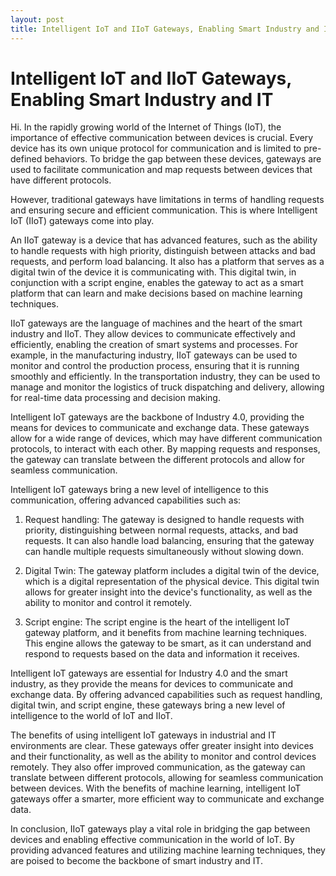 ```yaml
---
layout: post
title: Intelligent IoT and IIoT Gateways, Enabling Smart Industry and IT
---
```


# Intelligent IoT and IIoT Gateways, Enabling Smart Industry and IT

Hi. In the rapidly growing world of the Internet of Things (IoT), the importance of effective communication between devices is crucial. Every device has its own unique protocol for communication and is limited to pre-defined behaviors. To bridge the gap between these devices, gateways are used to facilitate communication and map requests between devices that have different protocols.

However, traditional gateways have limitations in terms of handling requests and ensuring secure and efficient communication. This is where Intelligent IoT (IIoT) gateways come into play.

An IIoT gateway is a device that has advanced features, such as the ability to handle requests with high priority, distinguish between attacks and bad requests, and perform load balancing. It also has a platform that serves as a digital twin of the device it is communicating with. This digital twin, in conjunction with a script engine, enables the gateway to act as a smart platform that can learn and make decisions based on machine learning techniques.

IIoT gateways are the language of machines and the heart of the smart industry and IIoT. They allow devices to communicate effectively and efficiently, enabling the creation of smart systems and processes. For example, in the manufacturing industry, IIoT gateways can be used to monitor and control the production process, ensuring that it is running smoothly and efficiently. In the transportation industry, they can be used to manage and monitor the logistics of truck dispatching and delivery, allowing for real-time data processing and decision making.

Intelligent IoT gateways are the backbone of Industry 4.0, providing the means for devices to communicate and exchange data. These gateways allow for a wide range of devices, which may have different communication protocols, to interact with each other. By mapping requests and responses, the gateway can translate between the different protocols and allow for seamless communication.

Intelligent IoT gateways bring a new level of intelligence to this communication, offering advanced capabilities such as:

1. Request handling: The gateway is designed to handle requests with priority, distinguishing between normal requests, attacks, and bad requests. It can also handle load balancing, ensuring that the gateway can handle multiple requests simultaneously without slowing down.

2. Digital Twin: The gateway platform includes a digital twin of the device, which is a digital representation of the physical device. This digital twin allows for greater insight into the device's functionality, as well as the ability to monitor and control it remotely.

3. Script engine: The script engine is the heart of the intelligent IoT gateway platform, and it benefits from machine learning techniques. This engine allows the gateway to be smart, as it can understand and respond to requests based on the data and information it receives.

Intelligent IoT gateways are essential for Industry 4.0 and the smart industry, as they provide the means for devices to communicate and exchange data. By offering advanced capabilities such as request handling, digital twin, and script engine, these gateways bring a new level of intelligence to the world of IoT and IIoT.

The benefits of using intelligent IoT gateways in industrial and IT environments are clear. These gateways offer greater insight into devices and their functionality, as well as the ability to monitor and control devices remotely. They also offer improved communication, as the gateway can translate between different protocols, allowing for seamless communication between devices. With the benefits of machine learning, intelligent IoT gateways offer a smarter, more efficient way to communicate and exchange data.

In conclusion, IIoT gateways play a vital role in bridging the gap between devices and enabling effective communication in the world of IoT. By providing advanced features and utilizing machine learning techniques, they are poised to become the backbone of smart industry and IT.